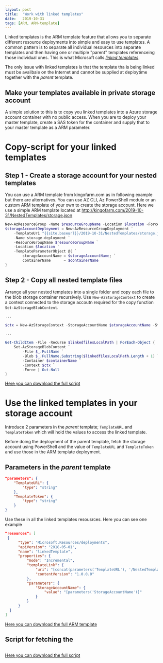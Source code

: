 ```yaml
---
layout: post
title:  "Work with linked templates"
date:   2019-10-31
tags: [ARM, ARM-template]
---
```

Linked templates is the ARM template feature that allows you to separate different resource deployments into simple and easy to use templates. A common pattern is to separate all individual resources into separate templates and then having one or multiple "parent" templates referenceing those individual ones. This is what Microsoft calls <a href="https://docs.microsoft.com/en-us/azure/azure-resource-manager/resource-group-linked-templates#external-template" target="_blank">_linked templates_</a>.


The only issue with linked templates is that the template tha is being linked must be availbale on the Internet and cannot be supplied at deploytime together with the _parent_ template. 

## Make your templates available in private storage account
A simple solution to this is to copy you linked templates into a Azure storage account container with no public access. When you are to deploy your master template, create a SAS token for the container and supply that to your master template as a ARM parameter. 

# Copy-script for your linked templates
## Step 1 - Create a storage account for your nested templates
You can use a ARM template from kingofarm.com as in following example but there are alternatives. You can use AZ CLI, Az PowerShell module or an custom ARM template of your own to create the storage account. Here we use a simple ARM template located at http://kingofarm.com/2019-10-31/NestedTemplates/storage.json
```PowerShell
New-AzResourceGroup -Name $resourceGroupName -Location $location -Force | Out-Null
$storageAccountDeployment = New-AzResourceGroupDeployment `
    -TemplateUri "{{site.baseurl}}/2019-10-31/NestedTemplates/storage.json" `
    -Name storage-deployment `
    -ResourceGroupName $resourceGroupName `
    -Location $location `
    -TemplateParameterObject @{ `
        storageAccountName = $storageAccountName; `
        containerName      = $containerName
}
```

## Step 2 - Copy all nested template files
Arrange all your nested templates into a single folder and copy each file to the blob storage container recursively. Use `New-AzStorageContext` to create a context connected to the storage accoutn required for the copy function `Set-AzStorageBlobContent`.
```PowerShell
...

$ctx = New-AzStorageContext -StorageAccountName $storageAccountName -StorageAccountKey $storageKeys.keys[0].value

...

Get-ChildItem -File -Recurse $linkedfilesLocalPath | ForEach-Object {
    Set-AzStorageBlobContent `
        -File $_.FullName `
        -Blob $_.FullName.Substring($linkedfilesLocalPath.Length + 1) `
        -Container $containerName `
        -Context $ctx `
        -Force | Out-Null
}
```

[Here you can download the full script]({{site.baseurl}}/2019-10-31/copy-to-storage.ps1)


# Use the linked templates in your storage account

Introduce 2 parameters in the _parent_ template; `TemplateURL` and `TemplateToken`  which  will hold the values to access the linked template. 

Before doing the deployment of the parent template, fetch the storage account using PowerShell and the value of `TemplateURL` and `TemplateToken` and use those in the ARM template deployment.

## Parameters in the _parent_ template
```Json 
"parameters": {
    "TemplateURL": {
        "type": "string"
    },
    "TemplateToken": {
        "type": "string"
    }
}
```
Use these in all the linked templates resousrces. Here you can see one example
```Json 
"resources": [
 {
      "type": "Microsoft.Resources/deployments",
      "apiVersion": "2018-05-01",
      "name": "linkedTemplate",
      "properties": {
          "mode": "Incremental",
          "templateLink": {
              "uri": "[concat(parameters('TemplateURL'), '/NestedTemplates/storage.json', parameters('TemplateToken'))]",
              "contentVersion": "1.0.0.0"
          },
          "parameters": {
              "StorageAccountName": {
                  "value": "[parameters('StorageAccountName')]"
              }
          }
      }
  }
]
```
[Here you can download the full ARM template](http://kingofarm.com/2019-10-31/parent-arm.json)

## Script for fetching the 
```PowerShell
```


[Here you can download the full script](http://kingofarm.com/2019-10-31/deploy-parent-arm.ps1)